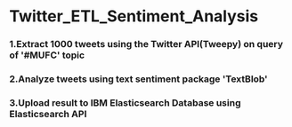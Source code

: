 # Twitter_ETL_Sentiment_Analysis

### 1.Extract 1000 tweets using the Twitter API(Tweepy) on query of '#MUFC' topic

### 2.Analyze tweets using text sentiment package 'TextBlob'

### 3.Upload result to IBM Elasticsearch Database using Elasticsearch API
